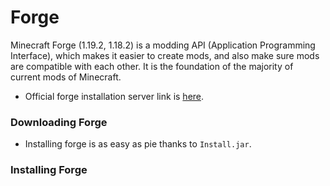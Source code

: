 # Forge
Minecraft Forge (1.19.2, 1.18.2) is a modding API (Application Programming Interface), which makes it easier to create mods, and also make sure mods are compatible with each other. It is the foundation of the majority of current mods of Minecraft.

[comment]: <> (Source:https://www.9minecraft.net/minecraft-forge/)

* Official forge installation server link is [here](https://files.minecraftforge.net).

### Downloading Forge
* Installing forge is as easy as pie thanks to `Install.jar`.

### Installing Forge
